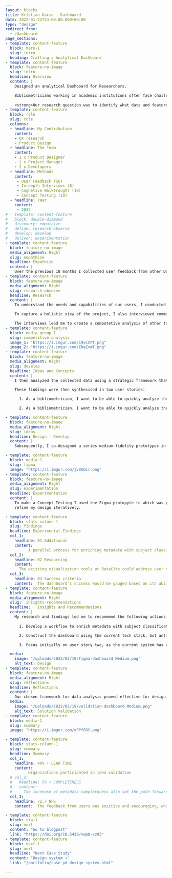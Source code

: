 ```yaml
---
layout: blocks
title: Kristian Garza - Dashboard
date: 2022-01-22T23:00:00.000+00:00
type: "design"
redirect_from:
  - /dashboard
page_sections:
- template: content-feature
  block: hero-1
  slug: intro
  heading: Crafting a Analytical Dashboard
- template: content-feature
  block: feature-no-image
  slug: intro
  headline: Overview
  content: |
    Designed an analytical Dashboard for Researchers.

    Bibliometricians working in academic institutions often face challenges when needing to conduct quick analyses due to a lack of streamlined tools. The conventional method involving APIs and backend workflows can be time-consuming and requires specific technical know-how. This project aimed to develop a dashboard for bibliometricians, which would not only save them time but also provide a platform where their analyses could be hosted, thus promoting open science. 
    
    <strong>Our research question was to identify what data and features would be more useful for the bilbiometricians</strong>.
- template: content-feature
  block: role
  slug: role
  columns: 
  - headline: My Contribution
    content:
    - UX research  
    - Product Design
  - headline: The Team
    content: 
    - 1 x Product Designer  
    - 1 x Project Manager  
    - 2 x Developers  
  - headline: Methods
    content: 
     - User Feedback (56)
     - In-depth Interviews (8)
     - Cognetive Walktroughs (10)
     - Concept Testing (10)
  - headline: Year
    content: 
     - 2022
# - template: content-feature
#   block: double-diamond
#   discovery: empathize
#   define: research-observe
#   develop: develop
#   deliver: experimentation
- template: content-feature
  block: feature-no-image
  media_alignment: Right
  slug: empathize
  headline: Empathize
  content: | 
    Over the previous 18 months I collected user feedback from other DataCite services aimed to address the researchers needs using ProductBoard and Usersnap. I analysed the collected insights in terms of usability and effort for the bilbiometricians. I chose this method to identify what users were feeling and their attidute towards exisiting tooling. 
- template: content-feature
  block: feature-no-image
  media_alignment: Right
  slug: research-observe
  headline: Research
  content: | 
    To understand the needs and capabilities of our users, I conducted in-depth interviews with bibliometricians from different organizations. My questionnaire explored their technical capabilities and the data dimensions required for their work.

    To capture a holistic view of the project, I also interviewed community stakeholders, funders, and the engineering team at DataCite. These interviews were pivotal in identifying the community's needs, defining the dashboard's success criteria, and understanding the feasibility in the context of DataCite's infrastructure.

    The interviews lead me to create a compotetive analysis of other tools in the market. This analysis helped me to understand the current state of the art and the features that were more useful for the users.
- template: content-feature
  block: media-group-1
  slug: competitive-analysis
  image_1: "https://i.imgur.com/i9xCCPT.png"
  image_2: "https://i.imgur.com/EhaZvmT.png"
- template: content-feature
  block: feature-no-image
  media_alignment: Right
  slug: develop
  headline: Ideas and Concepts
  content: | 
    I then analyzed the collected data using a strategic framework that categorized insights into dimensions, indicators, aggregations, computations, and filters. This methodology greatly informed my design of the visualizations.

    These findings were then synthesised in two user stories:

      1. As a bibliometrician, I want to be able to quickly analyze the citation patterns by subject area of my institution's researchers.

      2. As a bibliometrician, I want to be able to quickly analyze the citation patterns by researchers' maturity level in my institution.

- template: content-feature
  block: feature-no-image
  media_alignment: Right
  slug: ideas
  headline: Design - Develop
  content: | 
    Subsequently, I co-designed a series medium-fidelity prototypes in Figma. These prototypes were then presented to the users during expert walkthroughs. This interactive approach allowed me to gain detailed insights and feedback to refine my design iteratively.

- template: content-feature
  block: media-1
  slug: figma
  image: "https://i.imgur.com/jv8GQir.png"
- template: content-feature
  block: feature-no-image
  media_alignment: Right
  slug: experimentation
  headline: Experimentation
  content: | 
    To make a Concept Testing I used the Figma protopyte to which was presented to ten experts during expert walkthroughs. This interactive approach allowed me to gain detailed insights and feedback to
    refine my design iteratively.

- template: content-feature
  block: stats-column-1
  slug: findings
  headline: Experimental Findings
  col_1:
    headline: 01 Additional
    content: 
          A parallel process for enriching metadata with subject classification was necessary due to the existing infrastructure limitations.
  col_2:
    headline: 02 Resourcing
    content: 
      The existing visualization tools at DataCite could address user needs, but significant backend development would be required for data processing.
  col_3:
    headline: 03 Success criteria
    content:  The dashboard's success would be gauged based on its ability to address at least one of the user stories within the stipulated time frame.
- template: content-feature
  block: feature-no-image
  media_alignment: Right
  slug:  insights-recommendations
  headline:   Insights and Recommendations 
  content: | 
    My research and findings led me to recommend the following actions:
    
      1. Develop a workflow to enrich metadata with subject classification using client information as a proxy.

      2. Construct the dashboard using the current tech stack, but anticipate heavy backend alterations.

      3. Focus initially on user story two, as the current system has ample data for useful visualizations.

  media:
    image: "/uploads/2022/02/19/figma-dashboard Medium.png"
    alt_text: Design
- template: content-feature
  block: feature-no-image
  media_alignment: Right
  slug: reflections
  headline: Reflections
  content: | 
    Our chosen framework for data analysis proved effective for designing the visualizations. These learnings will be invaluable in our future projects and continuous improvement of the dashboard.
  media:
    image: "/uploads/2022/02/19/validation-dashboard Medium.png"
    alt_text: Solution Validation
- template: content-feature
  block: media-1
  slug: summary
  image: "https://i.imgur.com/oPPfFDY.png"

- template: content-feature
  block: stats-column-1
  slug: summary
  headline: Summary
  col_1:
    headline: 40% ⬇ LEAD TIME
    content: 
          Organizations participated in idea validation
  # col_2:
  #   headline: 5% ⬇ COMPLETENESS
  #   content: 
  #     The increase of metadata completeness also set the path forward for a whole new set of features
  col_3:
    headline: 72.7 NPS
    content:  The feedback from users was positive and encouraging, which indicated a high level of user satisfaction.

- template: content-feature
  block: cta-1
  slug: next
  content: "Go to blogpost"
  link: "https://doi.org/10.5438/vwp0-vz05"
- template: content-feature
  block: next-1
  slug: next
  headline: "Next Case Study"
  content: "Design system ➔"
  link: "/portfolio/case-pd-design-system.html"

---
```







